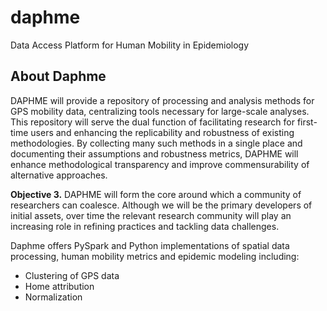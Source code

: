 # daphme
Data Access Platform for Human Mobility in Epidemiology

## About Daphme
DAPHME will provide a repository of processing and analysis methods for GPS mobility data, centralizing tools necessary for large-scale analyses. This repository will serve the dual function of facilitating research for first-time users and enhancing the replicability and robustness of existing methodologies. By collecting many such methods in a single place and documenting their assumptions and robustness metrics, DAPHME will enhance methodological transparency and improve commensurability of alternative approaches.

**Objective 3.** DAPHME will form the core around which a community of researchers can coalesce. Although we will be the primary developers of initial assets, over time the relevant research community will play an increasing role in refining practices and tackling data challenges.

Daphme offers PySpark and Python implementations of spatial data processing, human mobility metrics and epidemic modeling including:
* Clustering of GPS data
* Home attribution
* Normalization